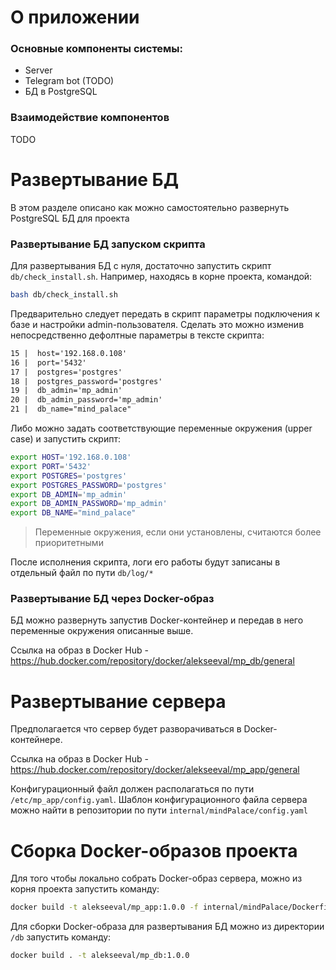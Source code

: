 # О приложении

### Основные компоненты системы:

- Server
- Telegram bot (TODO)
- БД в PostgreSQL

### Взаимодействие компонентов
TODO

# Развертывание БД
В этом разделе описано как можно самостоятельно развернуть PostgreSQL БД для проекта

### Развертывание БД запуском скрипта
Для развертывания БД с нуля, достаточно запустить скрипт `db/check_install.sh`. Например, находясь в корне проекта, командой:
```bash
bash db/check_install.sh
```

Предварительно следует передать в скрипт параметры подключения к базе и настройки admin-пользователя.
Сделать это можно изменив непосредственно дефолтные параметры в тексте скрипта:
```txt
15 |  host='192.168.0.108'
16 |  port='5432'
17 |  postgres='postgres'
18 |  postgres_password='postgres'
19 |  db_admin='mp_admin'
20 |  db_admin_password='mp_admin'
21 |  db_name="mind_palace"
```
Либо можно задать соответствующие переменные окружения (upper case) и запустить скрипт:
```bash
export HOST='192.168.0.108'
export PORT='5432'
export POSTGRES='postgres'
export POSTGRES_PASSWORD='postgres'
export DB_ADMIN='mp_admin'
export DB_ADMIN_PASSWORD='mp_admin'
export DB_NAME="mind_palace"
```

> Переменные окружения, если они установлены, считаются более приоритетными

После исполнения скрипта, логи его работы будут записаны в отдельный файл по пути `db/log/*`

### Развертывание БД через Docker-образ

БД можно развернуть запустив Docker-контейнер и передав в него переменные окружения описанные выше.

Ссылка на образ в Docker Hub - https://hub.docker.com/repository/docker/alekseeval/mp_db/general

# Развертывание сервера

Предполагается что сервер будет разворачиваться в Docker-контейнере.

Ссылка на образ в Docker Hub - https://hub.docker.com/repository/docker/alekseeval/mp_app/general

Конфигурационный файл должен располагаться по пути `/etc/mp_app/config.yaml`. Шаблон конфигурационного
файла сервера можно найти в репозитории по пути `internal/mindPalace/config.yaml`

# Сборка Docker-образов проекта
Для того чтобы локально собрать Docker-образ сервера, можно из корня проекта запустить команду:
```bash
docker build -t alekseeval/mp_app:1.0.0 -f internal/mindPalace/Dockerfile .
```
Для сборки Docker-образа для развертывания БД можно из директории `/db` запустить команду:
```bash
docker build . -t alekseeval/mp_db:1.0.0
```